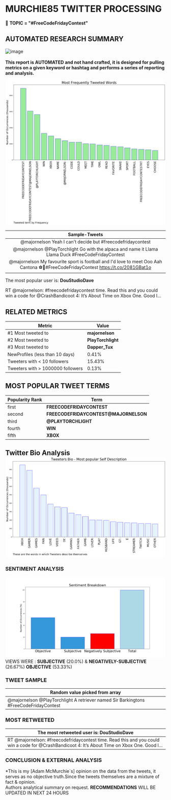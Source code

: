 # MURCHIE85 TWITTER PROCESSING 
&#x1F34E; **TOPIC = "#FreeCodeFridayContest"**

## AUTOMATED RESEARCH SUMMARY

![image](https://marketingplatform.google.com/about/static/images/gmp/analytics-smb-benefit.jpg)
<br></br>
<b> This report is AUTOMATED and not hand crafted, it is designed for pulling metrics on a given keyword or hashtag and performs a series of reporting and analysis.</b>



![image](TWEETS.png)



|                **Sample-Tweets**        |
| :-------------: |
| @majornelson Yeah I can't decide but #freecodefridaycontest |
| @majornelson @PlayTorchlight Go with the alpaca and name it Llama Llama Duck #FreeCodeFridayContest |
| @majornelson My favourite sport is football and I'd love to meet Ooo Aah Cantona ⚽️🥅#FreeCodeFridayContest https://t.co/2081GBat1o |

The most popular user is: **DouStudioDave**
<div class="alert alert-block alert-danger"> RT @majornelson: #freecodefridaycontest time. Read this and you could win a code for @CrashBandicoot 4: It’s About Time on Xbox One. Good l…</div>

## RELATED METRICS<br>
| Metric | Value |
| ------------- | ------------- |
| #1 Most tweeted to  | **majornelson** |
| #2 Most tweeted to  | **PlayTorchlight** |
| #3 Most tweeted to  | **Dapper_Tux** |
| NewProfiles (less than 10 days) | 0.41%  |
| Tweeters with < 10 followers  | 15.43%|
| Tweeters with > 1000000 followers  | 0.13%  |



## MOST POPULAR TWEET TERMS 


| Popularity Rank  | Term |
| ------------- | ------------- |
| first  | **FREECODEFRIDAYCONTEST**  |
| second  | **FREECODEFRIDAYCONTEST@MAJORNELSON**  |
| third  | **@PLAYTORCHLIGHT** |
| fourth  | **WIN**  |
| fifth  | **XBOX**  |


## Twitter Bio Analysis![image](BIO.png)
### SENTIMENT ANALYSIS
![image](sentiment.png)
VIEWS WERE : **SUBJECTIVE**  (20.0%) & **NEGATIVELY-SUBJECTIVE** (26.67%) **OBJECTIVE** (53.33%)

### TWEET SAMPLE 
| Random value picked from array |
| ------------- |
|@majornelson @PlayTorchlight A retriever named Sir Barkingtons #FreeCodeFridayContest |

### MOST RETWEETED 

| The most retweeted user is: **DouStudioDave**  |
| ------------- |
| RT @majornelson: #freecodefridaycontest time. Read this and you could win a code for @CrashBandicoot 4: It’s About Time on Xbox One. Good l… |

### CONCLUSION & EXTERNAL ANALYSIS

*This is my [Adam McMurchie`s] opinion on the data from the tweets, it serves as no objective truth.Since the tweets themselves are a mixture of fact & opinion.<br>
Authors analytical summary on request.
**RECOMMENDATIONS** WILL BE UPDATED IN NEXT  24 HOURS <br>